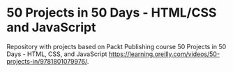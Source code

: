 # 50 Projects in 50 Days - HTML/CSS and JavaScript

Repository with projects based on Packt Publishing course 50 Projects in 50 Days - HTML, CSS, and JavaScript https://learning.oreilly.com/videos/50-projects-in/9781801079976/.